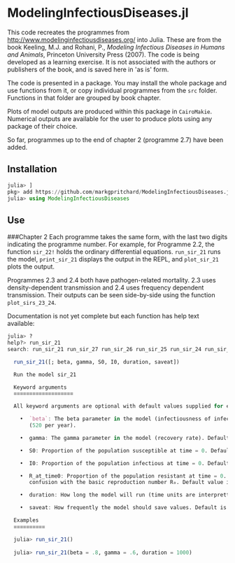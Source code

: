# ModelingInfectiousDiseases.jl

This code recreates the programmes from http://www.modelinginfectiousdiseases.org/ into Julia. These are from the book Keeling, M.J. and Rohani, P., *Modeling Infectious Diseases in Humans and Animals*, Princeton University Press (2007). The code is being developed as a learning exercise. It is not associated with the authors or publishers of the book, and is saved here in 'as is' form.

The code is presented in a package. You may install the whole package and use functions from it, or copy individual programmes from the `src` folder. Functions in that folder are grouped by book chapter.  

Plots of model outputs are produced within this package in `CairoMakie`. Numerical outputs are available for the user to produce plots using any package of their choice. 

So far, programmes up to the end of chapter 2 (programme 2.7) have been added.

## Installation 
``` julia 
julia> ]
pkg> add https://github.com/markgpritchard/ModelingInfectiousDiseases.jl
julia> using ModelingInfectiousDiseases
```

## Use
###Chapter 2
Each programme takes the same form, with the last two digits indicating the programme number. For example, for Programme 2.2, the function `sir_22!` holds the ordinary differential equations. `run_sir_21` runs the model, `print_sir_21` displays the output in the REPL, and `plot_sir_21` plots the output.

Programmes 2.3 and 2.4 both have pathogen-related mortality. 2.3 uses density-dependent transmission and 2.4 uses frequency dependent transmission. Their outputs can be seen side-by-side using the function `plot_sirs_23_24`.

Documentation is not yet complete but each function has help text available:
``` julia 
julia> ?
help?> run_sir_21
search: run_sir_21 run_sir_27 run_sir_26 run_sir_25 run_sir_24 run_sir_23 run_sir_22

  run_sir_21([; beta, gamma, S0, I0, duration, saveat])

  Run the model sir_21

  Keyword arguments
  ≡≡≡≡≡≡≡≡≡≡≡≡≡≡≡≡≡≡≡

  All keyword arguments are optional with default values supplied for each.

    •  `beta`: The beta parameter in the model (infectiousness of infectives). Default is 520 / 365
       (520 per year).

    •  gamma: The gamma parameter in the model (recovery rate). Default is 1 / 7.

    •  S0: Proportion of the population susceptible at time = 0. Default is 1 - 1e-6.

    •  I0: Proportion of the population infectious at time = 0. Default is 1e-6.

    •  R_at_time0: Proportion of the population resistant at time = 0. Has a long name to avoid
       confusion with the basic reproduction number R₀. Default value is 0.

    •  duration: How long the model will run (time units are interpretted as days). Default is 70.

    •  saveat: How frequently the model should save values. Default is 1 (day).

  Examples
  ≡≡≡≡≡≡≡≡≡≡

  julia> run_sir_21()
  
  julia> run_sir_21(beta = .8, gamma = .6, duration = 1000)
```
